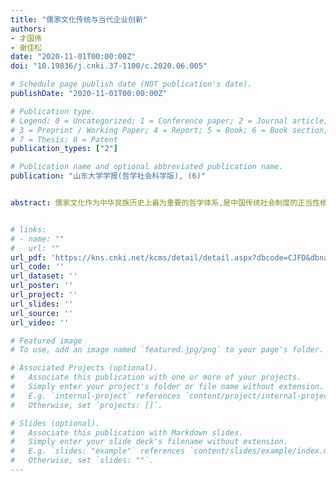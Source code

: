 ```yaml
---
title: "儒家文化传统与当代企业创新"
authors:
- 才国伟
- 谢佳松
date: "2020-11-01T00:00:00Z"
doi: "10.19836/j.cnki.37-1100/c.2020.06.005"

# Schedule page publish date (NOT publication's date).
publishDate: "2020-11-01T00:00:00Z"

# Publication type.
# Legend: 0 = Uncategorized; 1 = Conference paper; 2 = Journal article;
# 3 = Preprint / Working Paper; 4 = Report; 5 = Book; 6 = Book section;
# 7 = Thesis; 8 = Patent
publication_types: ["2"]

# Publication name and optional abbreviated publication name.
publication: "山东大学学报(哲学社会科学版), (6)"


abstract: 儒家文化作为中华民族历史上最为重要的哲学体系,是中国传统社会制度的正当性根据和社会秩序的基石。利用手工搜集的历史孔庙数据与中国A股上市公司财务数据,验证了儒家文化传统对当代企业创新具有重要促进效应。在考虑企业管理者籍贯地和其他潜在的内生性问题后,上述结论仍然稳健。在机制路径中,儒家文化传统通过影响企业内部金融资产配置和股权分布影响了企业的创新投入,通过改变企业外部社会机会结构进一步影响企业创新行为。综上,从企业视角切入,为非正式制度对经济发展的影响提供了新的思路,也为深入理解儒家文化思想内核的长期影响提供了新的微观证据。 


# links:
# - name: ""
#   url: ""
url_pdf: 'https://kns.cnki.net/kcms/detail/detail.aspx?dbcode=CJFD&dbname=CJFDLAST2020&filename=SDZS202006006&uniplatform=NZKPT&v=yFkxt7xH1r3gnhklba3WakiqEmDjA6cM7oVrQTtJs6i5Eaal21cZX0QcemHBRCuR'
url_code: ''
url_dataset: ''
url_poster: ''
url_project: ''
url_slides: ''
url_source: ''
url_video: ''

# Featured image
# To use, add an image named `featured.jpg/png` to your page's folder. 

# Associated Projects (optional).
#   Associate this publication with one or more of your projects.
#   Simply enter your project's folder or file name without extension.
#   E.g. `internal-project` references `content/project/internal-project/index.md`.
#   Otherwise, set `projects: []`.

# Slides (optional).
#   Associate this publication with Markdown slides.
#   Simply enter your slide deck's filename without extension.
#   E.g. `slides: "example"` references `content/slides/example/index.md`.
#   Otherwise, set `slides: ""`.
---
```


